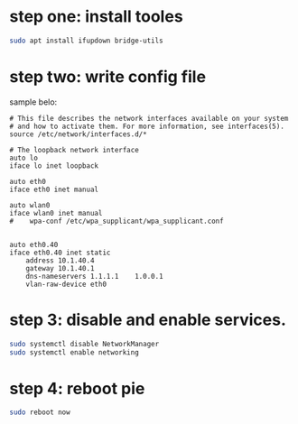 # step one: install tooles

```bash
sudo apt install ifupdown bridge-utils
```

# step two: write config file

sample belo:

```
# This file describes the network interfaces available on your system
# and how to activate them. For more information, see interfaces(5).
source /etc/network/interfaces.d/*

# The loopback network interface
auto lo
iface lo inet loopback

auto eth0
iface eth0 inet manual

auto wlan0
iface wlan0 inet manual
#    wpa-conf /etc/wpa_supplicant/wpa_supplicant.conf


auto eth0.40
iface eth0.40 inet static
    address 10.1.40.4
    gateway 10.1.40.1
    dns-nameservers 1.1.1.1    1.0.0.1
    vlan-raw-device eth0
```

# step 3: disable and enable services.

```bash
sudo systemctl disable NetworkManager
sudo systemctl enable networking
```


# step 4: reboot pie

```bash
sudo reboot now
```
